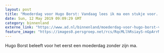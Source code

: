 ```yaml
---
layout: post
title: "Moederdag voor Hugo Borst: Vandaag lees ik ma een stukje voor..."
date: Sun, 12 May 2019 09:09:29 GMT
category: binnenland
externe_link: "https://www.ad.nl/binnenland/moederdag-voor-hugo-borst-vandaag-lees-ik-ma-een-stukje-voor~a53172f1/"
feature_image: "https://images0.persgroep.net/rcs/RqcMLlhRsiayS-nGpArrMR5t8io/diocontent/114009685/_fitwidth/400/?appId=21791a8992982cd8da851550a453bd7f&quality=0.7"
---
```


Hugo Borst beleeft voor het eerst een moederdag zonder zijn ma.
